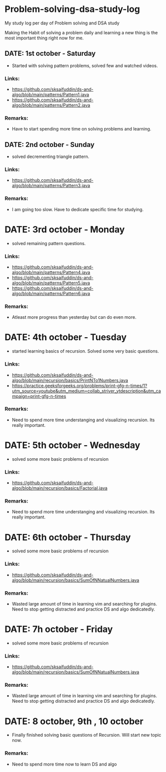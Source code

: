 # Problem-solving-dsa-study-log
My study log per day of Problem solving and DSA study

Making the Habit of solving a problem daily and learning a new thing is the most important thing right now for me.


## DATE: 1st october - Saturday
* Started with solving pattern problems, solved few and watched videos.

### Links:
* https://github.com/sksaifuddin/ds-and-algo/blob/main/patterns/Pattern1.java
* https://github.com/sksaifuddin/ds-and-algo/blob/main/patterns/Pattern2.java

### Remarks:
* Have to start spending more time on solving problems and learning.

## DATE: 2nd october - Sunday
* solved decrementing triangle pattern.

### Links:
* https://github.com/sksaifuddin/ds-and-algo/blob/main/patterns/Pattern3.java

### Remarks:
* I am going too slow. Have to dedicate specific time for studying.

# DATE: 3rd october - Monday
* solved remaining pattern questions.

### Links:
* https://github.com/sksaifuddin/ds-and-algo/blob/main/patterns/Pattern4.java
* https://github.com/sksaifuddin/ds-and-algo/blob/main/patterns/Pattern5.java
* https://github.com/sksaifuddin/ds-and-algo/blob/main/patterns/Pattern6.java

### Remarks:
* Atleast more progress than yesterday but can do even more.

# DATE: 4th october - Tuesday
* started learning basics of recursion. Solved some very basic questions.

### Links:
* https://github.com/sksaifuddin/ds-and-algo/blob/main/recursion/basics/PrintNTo1Numbers.java
* https://practice.geeksforgeeks.org/problems/print-gfg-n-times/1?utm_source=youtube&utm_medium=collab_striver_ytdescription&utm_campaign=print-gfg-n-times

### Remarks:
* Need to spend more time understanging and visualizing recursion. Its really important.

# DATE: 5th october - Wednesday
* solved some more basic problems of recursion

### Links:
* https://github.com/sksaifuddin/ds-and-algo/blob/main/recursion/basics/Factorial.java

### Remarks:
* Need to spend more time understanging and visualizing recursion. Its really important.

# DATE: 6th october - Thursday
* solved some more basic problems of recursion

### Links:
* https://github.com/sksaifuddin/ds-and-algo/blob/main/recursion/basics/SumOfNNatualNumbers.java

### Remarks:
* Wasted large amount of time in learning vim and searching for plugins. Need to stop getting distracted and practice DS and algo dedicatedly.

# DATE: 7h october - Friday
* solved some more basic problems of recursion

### Links:
* https://github.com/sksaifuddin/ds-and-algo/blob/main/recursion/basics/SumOfNNatualNumbers.java

### Remarks:
* Wasted large amount of time in learning vim and searching for plugins. Need to stop getting distracted and practice DS and algo dedicatedly.

# DATE: 8 october, 9th , 10 october
* Finally finished solving basic questions of Recursion. Will start new topic now.

### Remarks:
* Need to spend more time now to learn DS and algo
